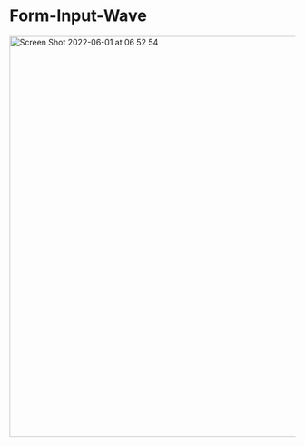 # Form-Input-Wave

<img width="706" alt="Screen Shot 2022-06-01 at 06 52 54" src="https://user-images.githubusercontent.com/101603320/171330680-e25ec441-89c0-443f-9e7a-d871079c48e2.png">
